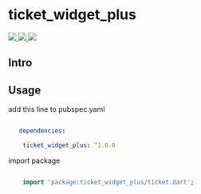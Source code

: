 # ticket_widget_plus
<a href="https://pub.dev/packages/pull_to_refresh">
  <img src="https://img.shields.io/pub/v/pull_to_refresh.svg"/>
</a>
<a href="https://flutter.dev/">
  <img src="https://img.shields.io/badge/flutter-%3E%3D%202.0.0-green.svg"/>
</a>
<a href="https://opensource.org/licenses/MIT">
  <img src="https://img.shields.io/badge/License-MIT-yellow.svg"/>
</a>

## Intro

## Usage

add this line to pubspec.yaml

```yaml

   dependencies:

    ticket_widget_plus: ^1.0.0


```

import package

```dart

    import 'package:ticket_widget_plus/ticket.dart';

```
